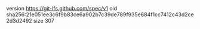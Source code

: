 version https://git-lfs.github.com/spec/v1
oid sha256:21e051ee3c6f9b83ce6a902b7c39de789f935e684f1cc7412c43d2ce2d3d2492
size 307
